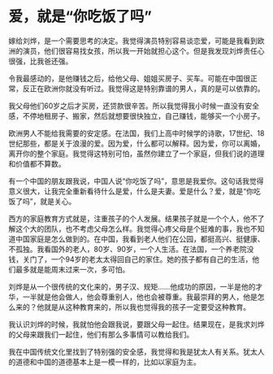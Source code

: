 # 爱，就是“你吃饭了吗”

嫁给刘烨，是一个需要思考的决定。我觉得演员特别容易谈恋爱，可能是我看到欧洲的演员，他们很容易找女孩，所以我一开始就担心这个。但是我发现刘烨责任心很强，比我爸还强。 

令我最感动的，是他赚钱之后，给他父母、姐姐买房子、买车。可能在中国很正常，反正在欧洲你就没有听过。我觉得这是特别靠谱的男人，真的是可以依靠的。 

我父母他们60岁之后才买房，还贷款很辛苦。所以我觉得我小时候一直没有安全感，不停地租房子、搬家，然后就想要很快独立，自己赚钱，能够买一个小房子。 

欧洲男人不能给我需要的安定感。在法国，我们上高中时候学的诗歌，17世纪、18世纪那些，都是关于浪漫的爱。因为爱，什么都可以解释。因为爱，你可以离婚，离开你的整个家庭。我觉得这特别可怕，虽然你建立了一个家庭，但我们说的道理和价值都不算数。 

有一个中国的朋友跟我说，中国人说“你吃饭了吗”，意思是我爱你。这句话我觉得意义很大，让我完全重新看待什么是爱，什么是夫妻。爱是什么？爱，就是“你吃饭了吗”，就是关心。 

西方的家庭教育方式就是，注重孩子的个人发展。结果孩子就是一个个人，他不了解这个大的团队，也不考虑父母怎么样。我觉得心疼父母是个挺难的事，我也不知道中国家庭是怎么做到的。在中国，我看到老人他们在公园，都挺高兴、挺健康、不孤独。我看国外的老人，80岁、90岁，一个人生活。在法国，一个养老院没钱，关门了，一个94岁的老太太得回自己的家住。她的孩子都有自己的生活，他们最多就是能周末过来一次，多可怕。 

刘烨是从一个很传统的文化来的，男子汉、规矩……他成功的原因，一半是他的才华，一半就是他会做人，他会尊重别人，他也会被尊重。我最崇拜的男人，他是怎么来的？他就是从这种教育来的，所以我也觉得我的孩子一定要受这种教育。 

我认识刘烨的时候，我就怕他会跟我说，要跟父母一起住。结果现在，是我求刘烨的父母来跟我们一起住，他们有那么多事情可以教给我们。 

我在中国传统文化里找到了特别强的安全感，我觉得和我是犹太人有关系。犹太人的道德和中国的道德基本上是一模一样的，比如以家庭为主。